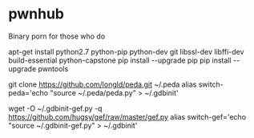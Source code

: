 # pwnhub
Binary porn for those who do



apt-get install python2.7 python-pip python-dev git libssl-dev libffi-dev build-essential python-capstone
pip install --upgrade pip
pip install --upgrade pwntools

git clone https://github.com/longld/peda.git ~/.peda
alias switch-peda='echo "source ~/.peda/peda.py" > ~/.gdbinit'

wget -O ~/.gdbinit-gef.py -q https://github.com/hugsy/gef/raw/master/gef.py
alias switch-gef='echo "source ~/.gdbinit-gef.py" > ~/.gdbinit'
